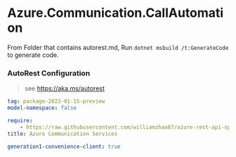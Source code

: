 # Azure.Communication.CallAutomation

From Folder that contains autorest.md, Run `dotnet msbuild /t:GenerateCode` to generate code.

### AutoRest Configuration
> see https://aka.ms/autorest

```yaml
tag: package-2023-01-15-preview
model-namespace: false

require:
    - https://raw.githubusercontent.com/williamzhao87/azure-rest-api-specs/ea7e163f711cdb9328ce6e04b6100d5e7acf7957/specification/communication/data-plane/CallAutomation/readme.md
title: Azure Communication Services

generation1-convenience-client: true

```

